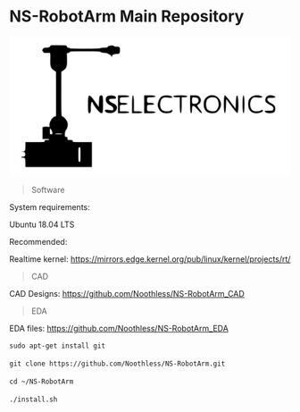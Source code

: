 # NS-RobotArm Main Repository

![logo](images/robot_icon_and_logo.jpg)

> Software

System requirements:

Ubuntu 18.04 LTS

Recommended:

Realtime kernel: https://mirrors.edge.kernel.org/pub/linux/kernel/projects/rt/

> CAD

CAD Designs: https://github.com/Noothless/NS-RobotArm_CAD

> EDA

EDA files: https://github.com/Noothless/NS-RobotArm_EDA

```
sudo apt-get install git

git clone https://github.com/Noothless/NS-RobotArm.git

cd ~/NS-RobotArm

./install.sh
```
